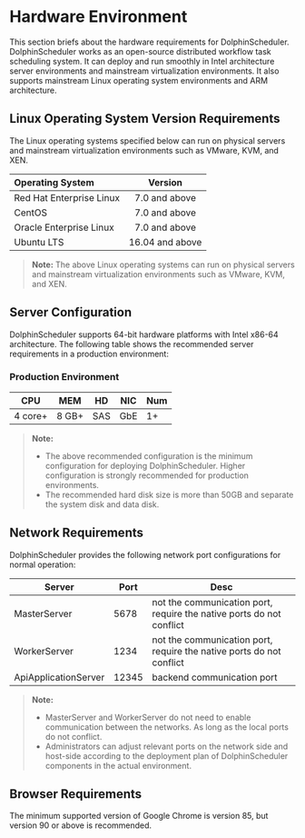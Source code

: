 # Hardware Environment

This section briefs about the hardware requirements for DolphinScheduler. DolphinScheduler works as an open-source distributed workflow task scheduling system. It can deploy and run smoothly in Intel architecture server environments and mainstream virtualization environments. It also supports mainstream Linux operating system environments and ARM architecture.

## Linux Operating System Version Requirements

The Linux operating systems specified below can run on physical servers and mainstream virtualization environments such as VMware, KVM, and XEN.

| Operating System | Version         |
| :----------------------- | :----------: |
| Red Hat Enterprise Linux | 7.0 and above   |
| CentOS                   | 7.0 and above   |
| Oracle Enterprise Linux  | 7.0 and above   |
| Ubuntu LTS               | 16.04 and above |

> **Note:**
>The above Linux operating systems can run on physical servers and mainstream virtualization environments such as VMware, KVM, and XEN.

## Server Configuration

DolphinScheduler supports 64-bit hardware platforms with Intel x86-64 architecture. The following table shows the recommended server requirements in a production environment:

### Production Environment

| **CPU** | **MEM** | **HD** | **NIC** | **Num** |
| --- | --- | --- | --- | --- |
| 4 core+ | 8 GB+ | SAS | GbE | 1+ |

> **Note:**
> - The above recommended configuration is the minimum configuration for deploying DolphinScheduler. Higher configuration is strongly recommended for production environments.
> - The recommended hard disk size is more than 50GB and separate the system disk and data disk.

## Network Requirements

DolphinScheduler provides the following network port configurations for normal operation:

| Server | Port | Desc |
|  --- | --- | --- |
| MasterServer |  5678  | not the communication port, require the native ports do not conflict |
| WorkerServer | 1234  | not the communication port, require the native ports do not conflict |
| ApiApplicationServer |  12345 | backend communication port |

> **Note:**
> - MasterServer and WorkerServer do not need to enable communication between the networks. As long as the local ports do not conflict.
> - Administrators can adjust relevant ports on the network side and host-side according to the deployment plan of DolphinScheduler components in the actual environment.

## Browser Requirements

The minimum supported version of Google Chrome is version 85, but version 90 or above is recommended.